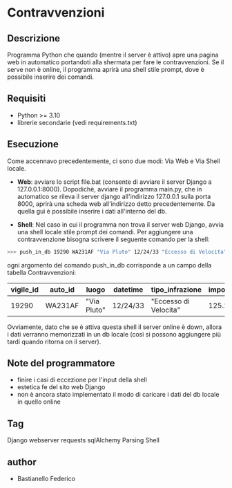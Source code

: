 # Contravvenzioni

## Descrizione

Programma Python che quando (mentre il server è attivo) apre una pagina web in automatico portandoti alla shermata per fare le contravvenzioni. Se il serve non è online, il programma aprirà una shell stile prompt, dove è possibile inserire dei comandi.

## Requisiti

- Python >= 3.10
- librerie secondarie (vedi requirements.txt)

## Esecuzione

Come accennavo precedentemente, ci sono due modi: Via Web e Via Shell locale.
- **Web**: avviare lo script file.bat (consente di avviare il server Django a 127.0.0.1:8000).
Dopodichè, avviare il programma main.py, che in automatico se rileva il server django all'indirizzo 127.0.0.1 sulla porta 8000, aprirà una scheda web all'indirizzo detto precedentemente. Da quella gui è possibile inserire i dati all'interno del db.

- **Shell**: Nel caso in cui il programma non trova il server web Django, avvia una shell locale stile prompt dei comandi. Per aggiungere una contravvenzione bisogna scrivere il seguente comando per la shell:

```bash
>>> push_in_db 19290 WA231AF "Via Pluto" 12/24/33 "Eccesso di Velocita" 125.23
```
ogni argomento del comando push_in_db corrisponde a un campo della tabella Contravvenzioni:

| vigile_id | auto_id | luogo | datetime | tipo_infrazione | importo |
| --------- | ------- | ----- | -------- | --------------- | ------- |
| 19290     | WA231AF | "Via Pluto" | 12/24/33 | "Eccesso di Velocita" | 125.23 |

Ovviamente, dato che se è attiva questa shell il server online è down, allora i dati verranno memorizzati in un db locale (così si possono aggiungere più tardi quando ritorna on il server).


## Note del programmatore

- finire i casi di eccezione per l'input della shell
- estetica fe del sito web Django
- non è ancora stato implementato il modo di caricare i dati del db locale in quello online


## Tag

Django webserver requests sqlAlchemy Parsing Shell


## author

- Bastianello Federico